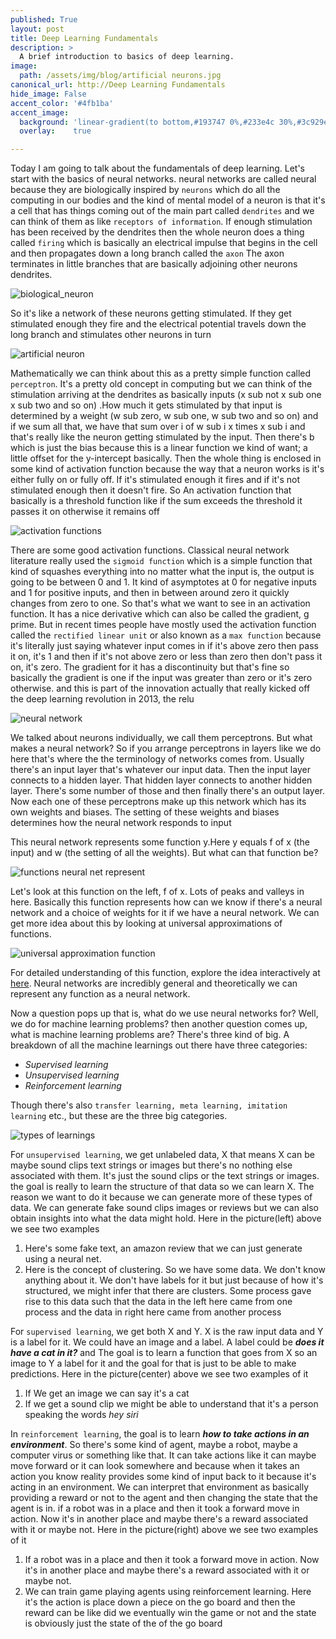 ```yaml
---
published: True
layout: post
title: Deep Learning Fundamentals
description: >
  A brief introduction to basics of deep learning. 
image:  
  path: /assets/img/blog/artificial neurons.jpg
canonical_url: http://Deep Learning Fundamentals
hide_image: False
accent_color: '#4fb1ba'
accent_image:
  background: 'linear-gradient(to bottom,#193747 0%,#233e4c 30%,#3c929e 50%,#d5d5d4 70%,#cdccc8 100%)'
  overlay:    true

---
```


Today I am going to talk about the fundamentals of deep learning. 
Let's start with the basics of neural networks. neural networks are called
neural because they are biologically inspired by `neurons` which do all the
computing in our bodies and the kind of mental model of a neuron is that it's a cell that has things coming out of the main part called `dendrites`
and we can think of them as like `receptors of information`. If enough stimulation has been received by the dendrites then the whole neuron does a thing
called `firing` which is basically an electrical impulse
that begins in the cell and then propagates down a long branch called the `axon`
The axon terminates in little branches that are basically adjoining other neurons dendrites.

![biological_neuron](https://user-images.githubusercontent.com/37147511/146909499-44777620-3bd1-4afa-9ad7-f068c7f95c34.jpg)

So it's like a network of these neurons getting stimulated. If they get
stimulated enough they fire and the electrical potential travels
down the long branch and stimulates other neurons in turn

![artificial neuron](https://user-images.githubusercontent.com/37147511/146909130-c82172dd-1a6e-4d6f-b1f8-f50ff7ff9d68.jpg)

Mathematically we can think about this
as a pretty simple function called `perceptron`. It's a pretty
old concept in computing but we can think of the stimulation arriving at the dendrites as basically inputs (x sub not x sub one x sub two and so on) .How much it gets stimulated by that input is determined by
a weight (w sub zero, w sub one, w sub two and so on) and if we sum all
that, we have that sum over i of w sub i x times x sub i and that's really like the neuron getting stimulated by the input. Then there's b which is just the
bias because this is a linear function
we kind of want; a little offset for the y-intercept basically. Then the whole thing is enclosed in some kind of activation function
because the way that a neuron works is it's either fully on or fully off.
If it's stimulated enough it fires and if it's not stimulated enough then it doesn't fire. So An activation function that basically
is a threshold function like if the sum exceeds the threshold
it passes it on otherwise it remains off 

![activation functions](https://user-images.githubusercontent.com/37147511/146917611-72db6967-75e1-40eb-8d32-7f980b79e2e8.jpg)

There are some good activation functions. Classical neural network literature
really used the `sigmoid function` which is a simple function that kind of
squashes everything into no matter what the input is,
the output is going to be between 0 and 1. It kind of
asymptotes at 0 for negative inputs and 1 for positive inputs, and then in between around zero it quickly changes from zero to one.
So that's what we want to see in an activation function. It has a nice
derivative which can also be called the gradient, g prime. But in recent times
people have mostly used the activation function called the
`rectified linear unit`
or also known as a `max function` because it's literally just saying
whatever input comes in if it's above zero then pass it on, it's 1 
and then if it's not above zero or less than zero then don't pass it on, it's zero. The gradient for it has a discontinuity
but that's fine so basically the gradient is one if the input was greater
than zero or it's zero otherwise. and this is part of the innovation actually that really kicked off the deep
learning revolution in 2013, the relu 

![neural network](https://user-images.githubusercontent.com/37147511/146922924-41484698-64c6-4eae-88f7-920547d293da.jpg)

We talked about neurons
individually, we call them perceptrons.
But what makes a neural network? So if you
arrange perceptrons in layers like we do here that's where the the
terminology of networks comes from. Usually there's an input layer
that's whatever our input data. Then
the input layer connects to
a hidden layer. That hidden layer
connects to another hidden layer. There's some number of those and then
finally there's an output layer. Now each one of these perceptrons make up this network which has its own weights and biases. The setting of these
weights and biases determines how the neural network responds to input

This neural network represents
some function y.Here y equals f of x (the input) and w (the setting of all the weights). But what can that function be?

![functions neural net represent](https://user-images.githubusercontent.com/37147511/146925564-6bc47d00-85df-485d-a027-c66e67a2a9f3.jpg) 

Let's look at this function on the left, f of x. Lots of peaks and valleys in
here. Basically this function represents how can we know if there's a neural
network and a choice of weights for it if we have a neural network. We can get more idea about this by looking at universal approximations of functions.

![universal approximation function](https://user-images.githubusercontent.com/37147511/146929542-769f2899-eb75-47c5-b380-08ca7ffd28ba.jpg)

For detailed understanding of this function, explore the idea interactively at [here](http://neuralnetworksanddeeplearning.com/chap4.html).
Neural networks are incredibly general
and theoretically we can represent any function as a neural network.

Now a question pops up that is, what do we use neural networks for? Well, we do for machine learning problems? then another question comes up, what is machine learning problems are? There's three kind of big. A breakdown of all the machine learnings out there have three categories:
- *Supervised learning*
- *Unsupervised learning*
- *Reinforcement learning*

Though there's also `transfer learning, meta learning, imitation learning`  etc., but these are the three big categories.

![types of learnings](https://user-images.githubusercontent.com/37147511/146938651-19182eb6-b1da-401e-8d04-8107052ae214.jpg)

For `unsupervised learning`, we get unlabeled data, X that means X
can be maybe sound clips text strings or images but there's no nothing else
associated with them. It's just the sound clips or the text strings or images. the goal is really to learn the structure of that data so we can
learn X. The reason we want to do it because
we can generate more of these types of data. We can
generate fake sound clips images or reviews
but we can also obtain insights into
what the data might hold. Here in the picture(left) above we see two examples 
1. Here's some fake text, an
amazon review that we can just generate using a neural net. 
2. Here is the concept of clustering. So we have some data.
We don't know anything about it. We don't have labels for it but just
because of how it's structured, we might infer that there
are clusters. Some process gave rise to this data such that
the data in the left here came from one process and the data in right here came from another process

For `supervised learning`, we get both X
and Y. X is the raw input data
and Y is a label for it. We could have an image and a label. 
A label could be **_does it have a cat in it?_** and
The goal is to learn a function that goes from X so an
image to Y a label for it and the goal for that is just to be able
to make predictions. Here in the picture(center) above we see two examples of it
1. If We get an image we can say it's a
cat 
2. If we get a sound clip we might
be able to understand that it's a person speaking the words _hey siri_

In `reinforcement learning`, the goal is to learn **_how to take actions in an environment_**. So there's some kind of agent, maybe a robot, maybe a computer virus or something like that. It can take actions like it can maybe move
forward or it can look somewhere and
because when it takes an action you know reality
provides some kind of input back to it because it's acting in an environment. We can interpret that environment as basically providing a reward or not
to the agent and then changing the state that the agent is in. if a robot
was in a place and then it took a forward move in action. Now it's in another place and maybe there's a reward associated with it or maybe not. Here in the picture(right) above we see two examples of it 
1. If a robot was in a place and then it took a forward move in action. Now it's in another place and maybe there's a reward associated with it or maybe not.
2. We can train game playing agents using reinforcement learning. Here it's the action is place down a piece on the go board and then the reward can be like did we eventually win the game or not and the state is obviously just the
state of the of the go board
